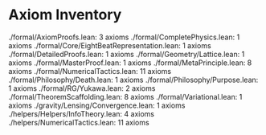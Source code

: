 # Axiom Inventory

./formal/AxiomProofs.lean: 3 axioms
./formal/CompletePhysics.lean: 1 axioms
./formal/Core/EightBeatRepresentation.lean: 1 axioms
./formal/DetailedProofs.lean: 1 axioms
./formal/Geometry/Lattice.lean: 1 axioms
./formal/MasterProof.lean: 1 axioms
./formal/MetaPrinciple.lean: 8 axioms
./formal/NumericalTactics.lean: 11 axioms
./formal/Philosophy/Death.lean: 1 axioms
./formal/Philosophy/Purpose.lean: 1 axioms
./formal/RG/Yukawa.lean: 2 axioms
./formal/TheoremScaffolding.lean: 8 axioms
./formal/Variational.lean: 1 axioms
./gravity/Lensing/Convergence.lean: 1 axioms
./helpers/Helpers/InfoTheory.lean: 4 axioms
./helpers/NumericalTactics.lean: 11 axioms
